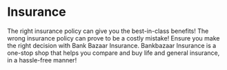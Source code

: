 # Insurance
The right insurance policy can give you the best-in-class benefits! The wrong insurance policy can prove to be a costly mistake! Ensure you make the right decision with Bank Bazaar Insurance. Bankbazaar Insurance is a one-stop shop that helps you compare and buy life and general insurance, in a hassle-free manner!
